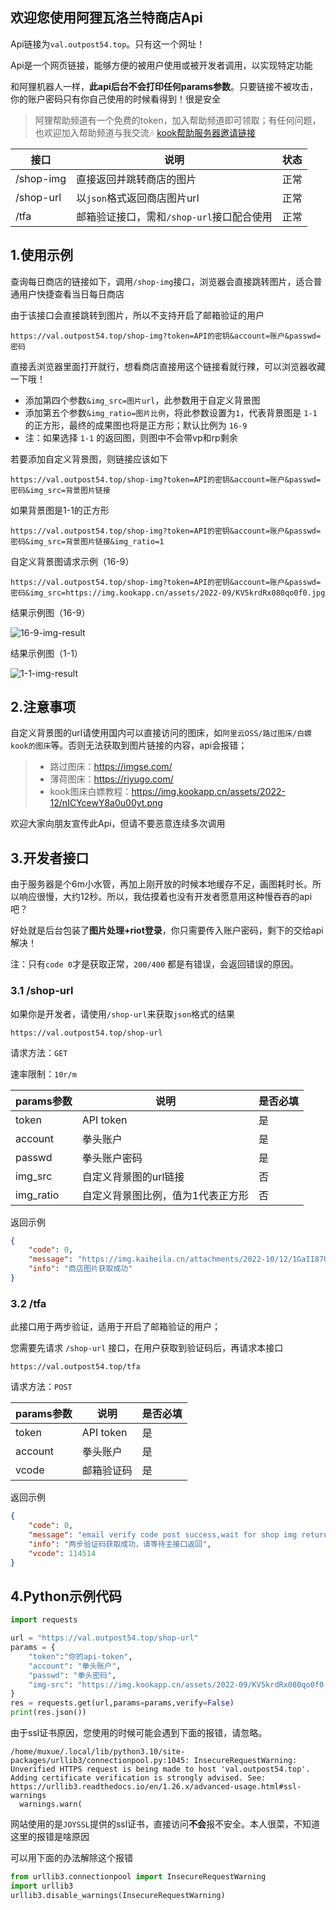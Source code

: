 ## 欢迎您使用阿狸瓦洛兰特商店Api

Api链接为`val.outpost54.top`。只有这一个网址！

Api是一个网页链接，能够方便的被用户使用或被开发者调用，以实现特定功能

和阿狸机器人一样，**此api后台不会打印任何params参数**。只要链接不被攻击，你的账户密码只有你自己使用的时候看得到！很是安全

> 阿狸帮助频道有一个免费的token，加入帮助频道即可领取；有任何问题，也欢迎加入帮助频道与我交流🎶
> [kook帮助服务器邀请链接](https://kook.top/gpbTwZ)

| 接口 | 说明                  | 状态 |
| ---------- | --------------------- | -------- |
| /shop-img  | 直接返回并跳转商店的图片  | 正常   |
| /shop-url  | 以`json`格式返回商店图片url  | 正常   |
| /tfa  | 邮箱验证接口，需和`/shop-url`接口配合使用 | 正常   |


## 1.使用示例

查询每日商店的链接如下，调用`/shop-img`接口，浏览器会直接跳转图片，适合普通用户快捷查看当日每日商店

由于该接口会直接跳转到图片，所以不支持开启了邮箱验证的用户

~~~
https://val.outpost54.top/shop-img?token=API的密钥&account=账户&passwd=密码
~~~

直接丢浏览器里面打开就行，想看商店直接用这个链接看就行辣，可以浏览器收藏一下哦！

* 添加第四个参数`&img_src=图片url`，此参数用于自定义背景图
* 添加第五个参数`&img_ratio=图片比例`，将此参数设置为`1`，代表背景图是 `1-1` 的正方形，最终的成果图也将是正方形；默认比例为 `16-9`
* 注：如果选择 `1-1` 的返回图，则图中不会带vp和rp剩余


若要添加自定义背景图，则链接应该如下
~~~
https://val.outpost54.top/shop-img?token=API的密钥&account=账户&passwd=密码&img_src=背景图片链接
~~~

如果背景图是1-1的正方形
~~~
https://val.outpost54.top/shop-img?token=API的密钥&account=账户&passwd=密码&img_src=背景图片链接&img_ratio=1
~~~

自定义背景图请求示例（16-9）

~~~
https://val.outpost54.top/shop-img?token=API的密钥&account=账户&passwd=密码&img_src=https://img.kookapp.cn/assets/2022-09/KV5krdRx080qo0f0.jpg
~~~

结果示例图（16-9）

<img src="https://img.kookapp.cn/assets/2023-01/2Vffq4s9rX1ry0zj.png" weight="400px" alt="16-9-img-result">

结果示例图（1-1）

<img src="https://img.kookapp.cn/attachments/2023-01/15/JR3hnXIab60rs0rs.png" weight="300px" hight ="300px" alt="1-1-img-result">

## 2.注意事项

自定义背景图的url请使用国内可以直接访问的图床，如`阿里云OSS/路过图床/白嫖kook的图床`等。否则无法获取到图片链接的内容，api会报错；

> * 路过图床：https://imgse.com/
> * 薄荷图床：https://riyugo.com/
> * kook图床白嫖教程：https://img.kookapp.cn/assets/2022-12/nICYcewY8a0u00yt.png

欢迎大家向朋友宣传此Api，但请不要恶意连续多次调用

## 3.开发者接口

由于服务器是个6m小水管，再加上刚开放的时候本地缓存不足，画图耗时长。所以响应很慢，大约12秒。所以，我估摸着也没有开发者愿意用这种慢吞吞的api吧？

好处就是后台包装了**图片处理+riot登录**，你只需要传入账户密码，剩下的交给api解决！

注：只有`code 0`才是获取正常，`200/400` 都是有错误，会返回错误的原因。

### 3.1 /shop-url

如果你是开发者，请使用`/shop-url`来获取`json`格式的结果

~~~
https://val.outpost54.top/shop-url
~~~

请求方法：`GET`

速率限制：`10r/m`

| params参数 | 说明                  | 是否必填 |
| ---------- | --------------------- | -------- |
| token      | API token             | 是       |
| account    | 拳头账户              | 是       |
| passwd     | 拳头账户密码          | 是       |
| img_src    | 自定义背景图的url链接 | 否       |
| img_ratio    | 自定义背景图比例，值为1代表正方形 | 否       |

返回示例

~~~json
{
    "code": 0, 
    "message": "https://img.kaiheila.cn/attachments/2022-10/12/1GaII87UTd0zk0k0.png", 
    "info": "商店图片获取成功"
}
~~~

### 3.2 /tfa

此接口用于两步验证，适用于开启了邮箱验证的用户；

您需要先请求 `/shop-url` 接口，在用户获取到验证码后，再请求本接口

~~~
https://val.outpost54.top/tfa
~~~

请求方法：`POST`

| params参数 | 说明                  | 是否必填 |
| ---------- | --------------------- | -------- |
| token      | API token             | 是       |
| account    | 拳头账户              | 是       |
| vcode   | 邮箱验证码 | 是       |

返回示例

~~~json
{
    "code": 0, 
    "message": "email verify code post success,wait for shop img return", 
    "info": "两步验证码获取成功，请等待主接口返回",
    "vcode": 114514
}
~~~


## 4.Python示例代码

~~~python
import requests

url = "https://val.outpost54.top/shop-url"
params = {
    "token":"你的api-token",
    "account": "拳头账户",
    "passwd": "拳头密码",
    "img-src": "https://img.kookapp.cn/assets/2022-09/KV5krdRx080qo0f0.jpg"
}
res = requests.get(url,params=params,verify=False)
print(res.json())
~~~

由于ssl证书原因，您使用的时候可能会遇到下面的报错，请忽略。

~~~
/home/muxue/.local/lib/python3.10/site-packages/urllib3/connectionpool.py:1045: InsecureRequestWarning: Unverified HTTPS request is being made to host 'val.outpost54.top'. Adding certificate verification is strongly advised. See: https://urllib3.readthedocs.io/en/1.26.x/advanced-usage.html#ssl-warnings
  warnings.warn(
~~~

网站使用的是`JOYSSL`提供的ssl证书，直接访问**不会**报不安全。本人很菜，不知道这里的报错是啥原因

可以用下面的办法解除这个报错

~~~python
from urllib3.connectionpool import InsecureRequestWarning
import urllib3
urllib3.disable_warnings(InsecureRequestWarning)
~~~

